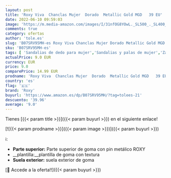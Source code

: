 ```yaml
---
layout: post
title: 'Roxy Viva  Chanclas Mujer  Dorado  Metallic Gold MGD   39 EU'
date: 2022-06-10 09:59:03
image: 'https://m.media-amazon.com/images/I/31nfOG8YOwL._SL500_._SL400_.jpg'
comments: true
category: ofertas
author: 'tole.es'
slug: 'B07SRV95MH-es Roxy Viva Chanclas Mujer Dorado Metallic Gold MGD 39 EU'
sku: 'B07SRV95MH-es'
tags: [ 'Sandalias de dedo para mujer','Sandalias y palas de mujer','Zapatos','Zapatos para mujer','Zapatos y complementos','chanclas','roxy','🇪🇸', ]
actualPrice: 9.0 EUR
currency: EUR
price: 9.0
comparePrice: 14.99 EUR
prodname: 'Roxy Viva  Chanclas Mujer  Dorado  Metallic Gold MGD   39 EU'
country: 'es'
flag: '🇪🇸'
brand: 'Roxy'
buyurl: 'https://www.amazon.es/dp/B07SRV95MH/?tag=tolees-21'
descuento: '39.96'
average: '9.0'
---
```


Tienes [{{< param title >}}]({{< param buyurl >}}) en el siguiente enlace!

[![{{< param prodname >}}]({{< param image >}})]({{< param buyurl >}})

ℹ️:

- __Parte superior:__ Parte superior de goma con pin metálico ROXY
- __plantilla:__plantilla de goma con textura
- __Suela exterior:__ suela exterior de goma

[🛒 Accede a la oferta!!]({{< param buyurl >}})
